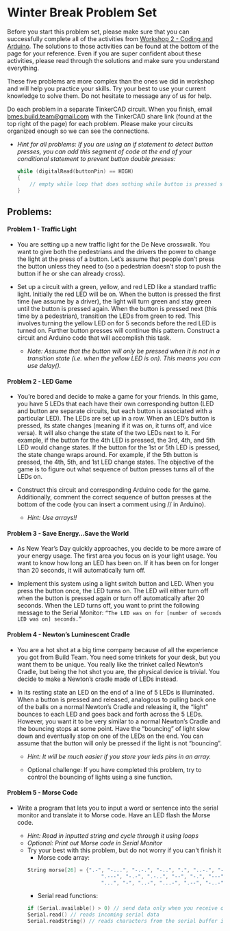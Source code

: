 # Winter Break Problem Set

Before you start this problem set, please make sure that you can successfully complete all of the activities from [Workshop 2 - Coding and Arduino](https://bmesbuildteamucla.github.io/workshops/workshop-2--coding-and-arduino/). The solutions to those activities can be found at the bottom of the page for your reference. Even if you are super confident about these activities, please read through the solutions and make sure you understand everything.

These five problems are more complex than the ones we did in workshop and will help you practice your skills. Try your best to use your current knowledge to solve them. Do not hesitate to message any of us for help.

Do each problem in a separate TinkerCAD circuit. When you finish,  email [bmes.build.team@gmail.com](mailto:bmes.build.team@gmail.com) with the TinkerCAD share link (found at the top right of the page) for each problem. Please make your circuits organized enough so we can see the connections.

* *Hint for all problems: If you are using an if statement to detect button presses, you can add this segment of code at the end of your conditional statement to prevent button double presses:*
  
	```c++
	while (digitalRead(buttonPin) == HIGH)
	{
	    // empty while loop that does nothing while button is pressed so that code above only runs once
	}
	```

## Problems:

#### Problem 1 - Traffic Light
* You are setting up a new traffic light for the De Neve crosswalk. You want to give both the pedestrians and the drivers the power to change the light at the press of a button. Let’s assume that people don’t press the button unless they need to (so a pedestrian doesn’t stop to push the button if he or she can already cross).

* Set up a circuit with a green, yellow, and red LED like a standard traffic light. Initially the red LED will be on. When the button is pressed the first time (we assume by a driver), the light will turn green and stay green until the button is pressed again. When the button is pressed next (this time by a pedestrian), transition the LEDs from green to red. This involves turning the yellow LED on for 5 seconds before the red LED is turned on. Further button presses will continue this pattern. Construct a circuit and Arduino code that will accomplish this task. 

  - *Note: Assume that the button will only be pressed when it is not in a transition state (i.e. when the yellow LED is on). This means you can use delay().*

#### Problem 2 - LED Game
* You’re bored and decide to make a game for your friends. In this game, you have 5 LEDs that each have their own corresponding button (LED and button are separate circuits, but each button is associated with a particular LED). The LEDs are set up in a row. When an LED’s button is pressed, its state changes (meaning if it was on, it turns off, and vice versa). It will also change the state of the two LEDs next to it. For example, if the button for the 4th LED is pressed, the 3rd, 4th, and 5th LED would change states. If the button for the 1st or 5th LED is pressed, the state change wraps around. For example, if the 5th button is pressed, the 4th, 5th, and 1st LED change states. The objective of the game is to figure out what sequence of button presses turns all of the LEDs on.

* Construct this circuit and corresponding Arduino code for the game. Additionally, comment the correct sequence of button presses at the bottom of the code (you can insert a comment using // in Arduino).

  - *Hint: Use arrays!!*

#### Problem 3 - Save Energy...Save the World
* As New Year’s Day quickly approaches, you decide to be more aware of your energy usage. The first area you focus on is your light usage. You want to know how long an LED has been on. If it has been on for longer than 20 seconds, it will automatically turn off.

* Implement this system using a light switch button and LED. When you press the button once, the LED turns on. The LED will either turn off when the button is pressed again or turn off automatically after 20 seconds. When the LED turns off, you want to print the following message to the Serial Monitor: `“The LED was on for [number of seconds LED was on] seconds.”`

#### Problem 4 - Newton’s Luminescent Cradle
* You are a hot shot at a big time company because of all the experience you got from Build Team. You need some trinkets for your desk, but you want them to be unique. You really like the trinket called Newton’s Cradle, but being the hot shot you are, the physical device is trivial. You decide to make a Newton’s cradle made of LEDs instead.

* In its resting state an LED on the end of a line of 5 LEDs is illuminated. When a button is pressed and released, analogous to pulling back one of the balls on a normal Newton’s Cradle and releasing it, the “light” bounces to each LED and goes back and forth across the 5 LEDs. However, you want it to be very similar to a normal Newton’s Cradle and the bouncing stops at some point. Have the “bouncing” of light slow down and eventually stop on one of the LEDs on the end. You can assume that the button will only be pressed if the light is not “bouncing”.

  - *Hint: It will be much easier if you store your leds pins in an array.*

  - Optional challenge: If you have completed this problem, try to control the bouncing of lights using a sine function.

#### Problem 5 - Morse Code
* Write a program that lets you to input a word or sentence into the serial monitor and translate it to Morse code. Have an LED flash the Morse code.

	- *Hint: Read in inputted string and cycle through it using loops*
	- *Optional: Print out Morse code in Serial Monitor*
  - Try your best with this problem, but do not worry if you can't finish it
	- Morse code array:
	```c++
	String morse[26] = {".-", "-...", "-.-.", "-..", ".", "..-.", "--.", "....", "..",     // A-I
			                ".---", "-.-", ".-..", "--", "-.", "---", ".--.", "--.-", ".-.",   // J-R 
			                "...", "-", "..-", "...-", ".--", "-..-", "-.--", "--.."};         // S-Z
	```
	- Serial read functions:
	```c++
	if (Serial.available() > 0) // send data only when you receive data
	Serial.read() // reads incoming serial data
	Serial.readString() // reads characters from the serial buffer into a String
	```


<!--
hide solutions
-->
<!--
## Solutions:
* [Problem 1 - Traffic Light]()
* [Problem 2 - LED Game]()
* [Problem 3 - Save Energy...Save the World]()
* [Problem 4 - Newton’s Luminescent Cradle]()
* [Problem 5 - Morse Code](https://bmesbuildteamucla.github.io/Winter%20Break/Problem%20Set%202/Problem%205%20-%20Morse%20Code/README.md)
-->
